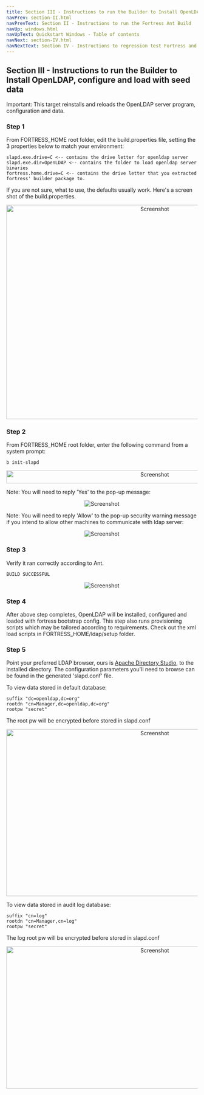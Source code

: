 ```yaml
---
title: Section III - Instructions to run the Builder to Install OpenLDAP
navPrev: section-II.html
navPrevText: Section II - Instructions to run the Fortress Ant Build
navUp: windows.html
navUpText: Quickstart Windows - Table of contents
navNext: section-IV.html
navNextText: Section IV - Instructions to regression test Fortress and OpenLDAP
---
```


## Section III - Instructions to run the Builder to Install OpenLDAP, configure and load with seed data

<DIV class="note" markdown="1">
	Important: This target reinstalls and reloads the OpenLDAP server program, configuration and data.
</DIV>

### Step 1

From FORTRESS_HOME root folder, edit the build.properties file, setting the 3 properties below to match your environment:

    slapd.exe.drive=C <-- contains the drive letter for openldap server 
    slapd.exe.dir=OpenLDAP <-- contains the folder to load openldap server binaries 
    fortress.home.drive=C <-- contains the drive letter that you extracted fortress' builder package to.

If you are not sure, what to use, the defaults usually work. Here's a screen shot of the build.properties.

<CENTER>
  <IMG src="../../images/Screenshot39-build-properties-win.png" alt="Screenshot" width="766" height="563"/>
</CENTER>

### Step 2

From FORTRESS_HOME root folder, enter the following command from a system prompt:

    b init-slapd

<CENTER>
  <IMG src="../../images/Screenshot31-init-slapd-win.png" alt="Screenshot" width="766" height="34"/>
</CENTER>

Note: You will need to reply 'Yes' to the pop-up message:

<CENTER>
  <IMG src="../../images/Screenshot33-window-warning.png" alt="Screenshot"/>
</CENTER>

Note: You will need to reply 'Allow' to the pop-up security warning message if you intend to allow other machines to communicate with ldap server:

<CENTER>
  <IMG src="../../images/Screenshot40-firewall-warning-win.png" alt="Screenshot"/>
</CENTER>

### Step 3

Verify it ran correctly according to Ant.

    BUILD SUCCESSFUL 

<CENTER>
  <IMG src="../../images/Screenshot32-init-slapd-success-win.png" alt="Screenshot"/>
</CENTER>

### Step 4

After above step completes, OpenLDAP will be installed, configured and loaded with fortress bootstrap config. This step also runs provisioning scripts which may be tailored according to requirements. Check out the xml load scripts in FORTRESS_HOME/ldap/setup folder.


### Step 5

Point your preferred LDAP browser, ours is [Apache Directory Studio](https://directory.apache.org/studio), to the installed directory. The configuration parameters you'll need to browse can be found in the generated 'slapd.conf' file.

To view data stored in default database:

    suffix "dc=openldap,dc=org" 
    rootdn "cn=Manager,dc=openldap,dc=org" 
    rootpw "secret"

The root pw will be encrypted before stored in slapd.conf 

<CENTER>
  <IMG src="../../images/Screenshot8-ldap-browser.png" alt="Screenshot" width="766" height="439"/>
</CENTER>

To view data stored in audit log database:

    suffix "cn=log" 
    rootdn "cn=Manager,cn=log" 
    rootpw "secret"

The log root pw will be encrypted before stored in slapd.conf

<CENTER>
  <IMG src="../../images/Screenshot9-ldap-browser-log.png" alt="Screenshot" width="766" height="374"/>
</CENTER>
